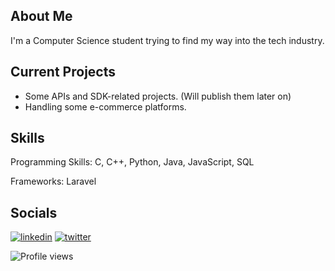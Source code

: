 ## About Me
I'm a Computer Science student trying to find my way into the tech industry.

## Current Projects
- Some APIs and SDK-related projects. (Will publish them later on)
- Handling some e-commerce platforms.

## Skills
Programming Skills: C, C++, Python, Java, JavaScript, SQL

Frameworks: Laravel

## Socials
[![linkedin](https://img.shields.io/badge/linkedin-0A66C2?style=for-the-badge&logo=linkedin&logoColor=white)](https://www.linkedin.com/in/tazdik-wazi-orshan-8042702a1)
[![twitter](https://img.shields.io/badge/twitter-1DA1F2?style=for-the-badge&logo=twitter&logoColor=white)](https://twitter.com/tazdik_orshan)

![Profile views](https://komarev.com/ghpvc/?username=tazdikorshan&color=blue)
